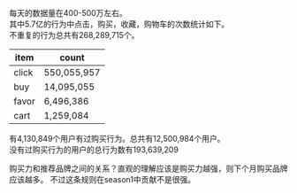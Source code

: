 每天的数据量在400-500万左右。  
其中5.7亿的行为中点击，购买，收藏，购物车的次数统计如下。  
不重复的行为总共有268,289,715个。
 
item    |   count  
--------|------
click   |550,055,957    
buy     | 14,095,055    
favor   |  6,496,386    
cart    |  1,259,084

有4,130,849个用户有过购买行为。总共有12,500,984个用户。   
没有过购买行为的用户的总行为数有193,639,209

购买力和推荐品牌之间的关系？直观的理解应该是购买力越强，则下个月购买品牌应该越多。
不过这条规则在season1中贡献不是很强。
